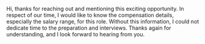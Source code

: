Hi, thanks for reaching out and mentioning this exciting opportunity. In respect of our time, I would like to know the compensation details, especially the salary range, for this role. Without this information, I could not dedicate time to the preparation and interviews. Thanks again for understanding, and I look forward to hearing from you.